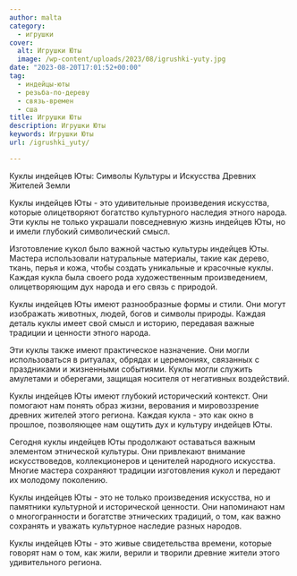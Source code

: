 ```yaml
---
author: malta
category:
  - игрушки
cover:
  alt: Игрушки Юты
  image: /wp-content/uploads/2023/08/igrushki-yuty.jpg
date: "2023-08-20T17:01:52+00:00"
tag:
  - индейцы-юты
  - резьба-по-дереву
  - связь-времен
  - сша
title: Игрушки Юты
description: Игрушки Юты
keywords: Игрушки Юты
url: /igrushki_yuty/

---
```

Куклы индейцев Юты: Символы Культуры и Искусства Древних Жителей Земли

Куклы индейцев Юты \- это удивительные произведения искусства, которые олицетворяют богатство культурного наследия этного народа. Эти куклы не только украшали повседневную жизнь индейцев Юты, но и имели глубокий символический смысл.

Изготовление кукол было важной частью культуры индейцев Юты. Мастера использовали натуральные материалы, такие как дерево, ткань, перья и кожа, чтобы создать уникальные и красочные куклы. Каждая кукла была своего рода художественным произведением, олицетворяющим дух народа и его связь с природой.

Куклы индейцев Юты имеют разнообразные формы и стили. Они могут изображать животных, людей, богов и символы природы. Каждая деталь куклы имеет свой смысл и историю, передавая важные традиции и ценности этного народа.

Эти куклы также имеют практическое назначение. Они могли использоваться в ритуалах, обрядах и церемониях, связанных с праздниками и жизненными событиями. Куклы могли служить амулетами и оберегами, защищая носителя от негативных воздействий.

Куклы индейцев Юты имеют глубокий исторический контекст. Они помогают нам понять образ жизни, верования и мировоззрение древних жителей этого региона. Каждая кукла \- это как окно в прошлое, позволяющее нам ощутить дух и культуру индейцев Юты.

Сегодня куклы индейцев Юты продолжают оставаться важным элементом этнической культуры. Они привлекают внимание искусствоведов, коллекционеров и ценителей народного искусства. Многие мастера сохраняют традиции изготовления кукол и передают их молодому поколению.

Куклы индейцев Юты \- это не только произведения искусства, но и памятники культурной и исторической ценности. Они напоминают нам о многогранности и богатстве этнических традиций, о том, как важно сохранять и уважать культурное наследие разных народов.

Куклы индейцев Юты \- это живые свидетельства времени, которые говорят нам о том, как жили, верили и творили древние жители этого удивительного региона.
